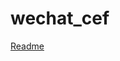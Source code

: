 # wechat_cef
[Readme](https://blog.dmnotes.cn/post/windows-zhuo-mian-ban-wei-xin-nei-zhi-liu-lan-qi-diao-shi/)
